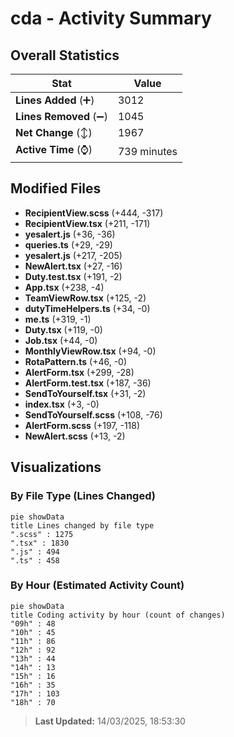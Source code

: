 # cda - Activity Summary 

## Overall Statistics

| Stat                   | Value                                                             |
| ---------------------- | ----------------------------------------------------------------- |
| **Lines Added** (➕)   | 3012                                          |
| **Lines Removed** (➖) | 1045                                        |
| **Net Change** (↕)    | 1967                |
| **Active Time** (⌚)   | 739 minutes |


## Modified Files
- **RecipientView.scss** (+444, -317)
- **RecipientView.tsx** (+211, -171)
- **yesalert.js** (+36, -36)
- **queries.ts** (+29, -29)
- **yesalert.js** (+217, -205)
- **NewAlert.tsx** (+27, -16)
- **Duty.test.tsx** (+191, -2)
- **App.tsx** (+238, -4)
- **TeamViewRow.tsx** (+125, -2)
- **dutyTimeHelpers.ts** (+34, -0)
- **me.ts** (+319, -1)
- **Duty.tsx** (+119, -0)
- **Job.tsx** (+44, -0)
- **MonthlyViewRow.tsx** (+94, -0)
- **RotaPattern.ts** (+46, -0)
- **AlertForm.tsx** (+299, -28)
- **AlertForm.test.tsx** (+187, -36)
- **SendToYourself.tsx** (+31, -2)
- **index.tsx** (+3, -0)
- **SendToYourself.scss** (+108, -76)
- **AlertForm.scss** (+197, -118)
- **NewAlert.scss** (+13, -2)

## Visualizations

### By File Type (Lines Changed)

```mermaid
pie showData
title Lines changed by file type
".scss" : 1275
".tsx" : 1830
".js" : 494
".ts" : 458
```

### By Hour (Estimated Activity Count)

```mermaid
pie showData
title Coding activity by hour (count of changes)
"09h" : 48
"10h" : 45
"11h" : 86
"12h" : 92
"13h" : 44
"14h" : 13
"15h" : 16
"16h" : 35
"17h" : 103
"18h" : 70
```


> **Last Updated:** 14/03/2025, 18:53:30